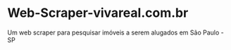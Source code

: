 # Web-Scraper-vivareal.com.br
Um web scraper para pesquisar imóveis a serem alugados em São Paulo - SP
